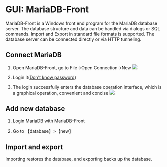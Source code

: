 # GUI: MariaDB-Front

MariaDB-Front is a Windows front end program for the MariaDB database server. The database structure and data can be handled via dialogs or SQL commands. Import and Export in standard file formats is supported. The database server can be connected directly or via HTTP tunneling.

## Connect MariaDB

1. Open MariaDB-Front, go to File->Open Connection->New
   ![](https://libs.websoft9.com/Websoft9/DocsPicture/en/mysqlfront/mysqlfront-newconn-websoft9.png)

2. Login it([Don't know password](/stack-accounts.md#mysql))
   
3. The login successfully enters the database operation interface, which is a graphical operation, convenient and concise
   ![](https://libs.websoft9.com/Websoft9/DocsPicture/en/mysqlfront/mysqlfront-ui-websoft9.png)

## Add new database

1. Login MariaDB with MariaDB-Front

2. Go to 【database】>【new】

## Import and export

Importing restores the database, and exporting backs up the database.